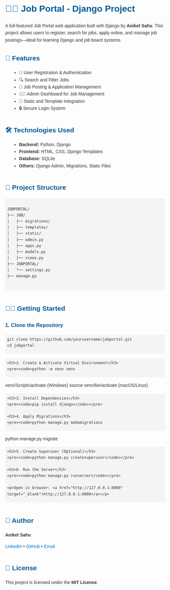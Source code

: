 <!DOCTYPE html>
<html lang="en">
<head>
  <meta charset="UTF-8" />
  <meta name="viewport" content="width=device-width, initial-scale=1.0"/>
  <title>Job Portal - README by Aniket</title>
  <style>
    body {
      font-family: Arial, sans-serif;
      margin: 40px;
      line-height: 1.6;
      color: #333;
    }
    h1, h2, h3 {
      color: #005b96;
    }
    code, pre {
      background: #f4f4f4;
      padding: 6px;
      border-radius: 5px;
      display: block;
      margin-bottom: 10px;
    }
    ul {
      margin-left: 20px;
    }
    a {
      color: #0077cc;
      text-decoration: none;
    }
    a:hover {
      text-decoration: underline;
    }
    .section {
      margin-bottom: 40px;
    }
  </style>
</head>
<body>

  <h1>🧑‍💼 Job Portal - Django Project</h1>
  <p>A full-featured Job Portal web application built with Django by <strong>Aniket Sahu</strong>. This project allows users to register, search for jobs, apply online, and manage job postings—ideal for learning Django and job board systems.</p>

  <div class="section">
    <h2>🚀 Features</h2>
    <ul>
      <li>📝 User Registration & Authentication</li>
      <li>🔍 Search and Filter Jobs</li>
      <li>📄 Job Posting & Application Management</li>
      <li>👨‍💼 Admin Dashboard for Job Management</li>
      <li>📁 Static and Template Integration</li>
      <li>🔒 Secure Login System</li>
    </ul>
  </div>

  <div class="section">
    <h2>🛠️ Technologies Used</h2>
    <ul>
      <li><strong>Backend:</strong> Python, Django</li>
      <li><strong>Frontend:</strong> HTML, CSS, Django Templates</li>
      <li><strong>Database:</strong> SQLite</li>
      <li><strong>Others:</strong> Django Admin, Migrations, Static Files</li>
    </ul>
  </div>

  <div class="section">
    <h2>📁 Project Structure</h2>
    <pre><code>
JOBPORTAL/
├── JOB/
│   ├── migrations/
│   ├── templates/
│   ├── static/
│   ├── admin.py
│   ├── apps.py
│   ├── models.py
│   ├── views.py
├── JOBPORTAL/
│   └── settings.py
├── manage.py
    </code></pre>
  </div>

  <div class="section">
    <h2>🧑‍💻 Getting Started</h2>
    <h3>1. Clone the Repository</h3>
    <pre><code>git clone https://github.com/yourusername/jobportal.git
cd jobportal</code></pre>

    <h3>2. Create & Activate Virtual Environment</h3>
    <pre><code>python -m venv venv
venv\Scripts\activate  (Windows)
source venv/bin/activate  (macOS/Linux)</code></pre>

    <h3>3. Install Dependencies</h3>
    <pre><code>pip install django</code></pre>

    <h3>4. Apply Migrations</h3>
    <pre><code>python manage.py makemigrations
python manage.py migrate</code></pre>

    <h3>5. Create Superuser (Optional)</h3>
    <pre><code>python manage.py createsuperuser</code></pre>

    <h3>6. Run the Server</h3>
    <pre><code>python manage.py runserver</code></pre>

    <p>Open in browser: <a href="http://127.0.0.1:8000" target="_blank">http://127.0.0.1:8000</a></p>
  </div>

  <div class="section">
    <h2>📌 Author</h2>
    <p><strong>Aniket Sahu</strong></p>
    <p>
      <a href="https://www.linkedin.com/" target="_blank">LinkedIn</a> • 
      <a href="https://github.com/aniket-sahu" target="_blank">GitHub</a> • 
      <a href="mailto:aniketsahu@example.com">Email</a>
    </p>
  </div>

  <div class="section">
    <h2>📃 License</h2>
    <p>This project is licensed under the <strong>MIT License</strong>.</p>
  </div>

</body>
</html>
